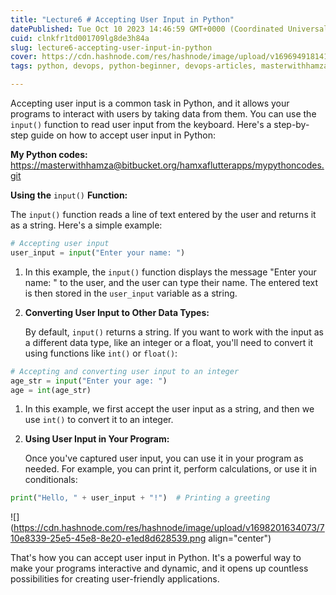 ```yaml
---
title: "Lecture6 # Accepting User Input in Python"
datePublished: Tue Oct 10 2023 14:46:59 GMT+0000 (Coordinated Universal Time)
cuid: clnkfr1td001709lg8de3h84a
slug: lecture6-accepting-user-input-in-python
cover: https://cdn.hashnode.com/res/hashnode/image/upload/v1696949181411/fe63123a-0a1a-4e80-9e89-aef0b4e5a34c.png
tags: python, devops, python-beginner, devops-articles, masterwithhamza

---
```


Accepting user input is a common task in Python, and it allows your programs to interact with users by taking data from them. You can use the `input()` function to read user input from the keyboard. Here's a step-by-step guide on how to accept user input in Python:

**My Python codes:** [https://masterwithhamza@bitbucket.org/hamxaflutterapps/mypythoncodes.git](https://masterwithhamza@bitbucket.org/hamxaflutterapps/mypythoncodes.git)

**Using the** `input()` **Function:**

The `input()` function reads a line of text entered by the user and returns it as a string. Here's a simple example:

```python
# Accepting user input
user_input = input("Enter your name: ")
```

1. In this example, the `input()` function displays the message "Enter your name: " to the user, and the user can type their name. The entered text is then stored in the `user_input` variable as a string.
    
2. **Converting User Input to Other Data Types:**
    
    By default, `input()` returns a string. If you want to work with the input as a different data type, like an integer or a float, you'll need to convert it using functions like `int()` or `float()`:
    

```python
# Accepting and converting user input to an integer
age_str = input("Enter your age: ")
age = int(age_str)
```

1. In this example, we first accept the user input as a string, and then we use `int()` to convert it to an integer.
    
2. **Using User Input in Your Program:**
    
    Once you've captured user input, you can use it in your program as needed. For example, you can print it, perform calculations, or use it in conditionals:
    

```python
print("Hello, " + user_input + "!")  # Printing a greeting
```

![](https://cdn.hashnode.com/res/hashnode/image/upload/v1698201634073/710e8339-25e5-45e8-8e20-e1ed8d628539.png align="center")

That's how you can accept user input in Python. It's a powerful way to make your programs interactive and dynamic, and it opens up countless possibilities for creating user-friendly applications.